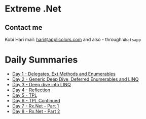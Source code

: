 # Extreme .Net
## Contact me
Kobi Hari
mail: hari@applicolors.com
and also - through `Whatsapp`

# Daily Summaries
* [Day 1 - Delegates, Ext Methods and Enumerables](https://github.com/kobi2294/Course-082020-Veronis-Extreme.Net/wiki/Day-1---Delegates-Ex-Methods-and-Enumerables)
* [Day 2 - Generic Deep Dive, Deferred Enumerables and LINQ](https://github.com/kobi2294/Course-082020-Varonis-Extreme.Net/wiki/Day-2-Generics-Deferred-enumerables-and-LINQ)
* [Day 3 - Deep dive into LINQ](https://github.com/kobi2294/Course-082020-Varonis-Extreme.Net/wiki/Day-3-LINQ-Deep-Dive)
* [Day 4 - Reflection](https://github.com/kobi2294/Course-082020-Varonis-Extreme.Net/wiki/Day-4-Reflection)
* [Day 5 - TPL](https://github.com/kobi2294/Course-082020-Varonis-Extreme.Net/wiki/Day-5-Introduction-to-TPL)
* [Day 6 - TPL Continued](https://github.com/kobi2294/Course-082020-Varonis-Extreme.Net/wiki/Day-6---TPL-Continued)
* [Day 7 - Rx.Net - Part 1](https://github.com/kobi2294/Course-082020-Varonis-Extreme.Net/wiki/Day-7---Rx.Net-part-1)
* [Day 8 - Rx.Net - Part 2](https://github.com/kobi2294/Course-082020-Varonis-Extreme.Net/wiki/Day-8-Rx.Net-part-2)

